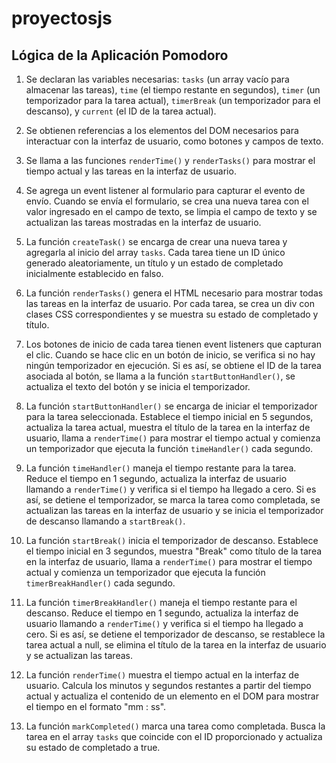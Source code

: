 # proyectosjs

## Lógica de la Aplicación Pomodoro

1. Se declaran las variables necesarias: `tasks` (un array vacío para almacenar las tareas), `time` (el tiempo restante en segundos), `timer` (un temporizador para la tarea actual), `timerBreak` (un temporizador para el descanso), y `current` (el ID de la tarea actual).

2. Se obtienen referencias a los elementos del DOM necesarios para interactuar con la interfaz de usuario, como botones y campos de texto.

3. Se llama a las funciones `renderTime()` y `renderTasks()` para mostrar el tiempo actual y las tareas en la interfaz de usuario.

4. Se agrega un event listener al formulario para capturar el evento de envío. Cuando se envía el formulario, se crea una nueva tarea con el valor ingresado en el campo de texto, se limpia el campo de texto y se actualizan las tareas mostradas en la interfaz de usuario.

5. La función `createTask()` se encarga de crear una nueva tarea y agregarla al inicio del array `tasks`. Cada tarea tiene un ID único generado aleatoriamente, un título y un estado de completado inicialmente establecido en falso.

6. La función `renderTasks()` genera el HTML necesario para mostrar todas las tareas en la interfaz de usuario. Por cada tarea, se crea un div con clases CSS correspondientes y se muestra su estado de completado y título.

7. Los botones de inicio de cada tarea tienen event listeners que capturan el clic. Cuando se hace clic en un botón de inicio, se verifica si no hay ningún temporizador en ejecución. Si es así, se obtiene el ID de la tarea asociada al botón, se llama a la función `startButtonHandler()`, se actualiza el texto del botón y se inicia el temporizador.

8. La función `startButtonHandler()` se encarga de iniciar el temporizador para la tarea seleccionada. Establece el tiempo inicial en 5 segundos, actualiza la tarea actual, muestra el título de la tarea en la interfaz de usuario, llama a `renderTime()` para mostrar el tiempo actual y comienza un temporizador que ejecuta la función `timeHandler()` cada segundo.

9. La función `timeHandler()` maneja el tiempo restante para la tarea. Reduce el tiempo en 1 segundo, actualiza la interfaz de usuario llamando a `renderTime()` y verifica si el tiempo ha llegado a cero. Si es así, se detiene el temporizador, se marca la tarea como completada, se actualizan las tareas en la interfaz de usuario y se inicia el temporizador de descanso llamando a `startBreak()`.

10. La función `startBreak()` inicia el temporizador de descanso. Establece el tiempo inicial en 3 segundos, muestra "Break" como título de la tarea en la interfaz de usuario, llama a `renderTime()` para mostrar el tiempo actual y comienza un temporizador que ejecuta la función `timerBreakHandler()` cada segundo.

11. La función `timerBreakHandler()` maneja el tiempo restante para el descanso. Reduce el tiempo en 1 segundo, actualiza la interfaz de usuario llamando a `renderTime()` y verifica si el tiempo ha llegado a cero. Si es así, se detiene el temporizador de descanso, se restablece la tarea actual a null, se elimina el título de la tarea en la interfaz de usuario y se actualizan las tareas.

12. La función `renderTime()` muestra el tiempo actual en la interfaz de usuario. Calcula los minutos y segundos restantes a partir del tiempo actual y actualiza el contenido de un elemento en el DOM para mostrar el tiempo en el formato "mm : ss".

13. La función `markCompleted()` marca una tarea como completada. Busca la tarea en el array `tasks` que coincide con el ID proporcionado y actualiza su estado de completado a true.
